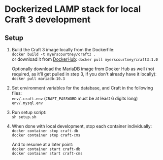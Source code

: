# Dockerized LAMP stack for local Craft 3 development

## Setup

1. Build the Craft 3 image locally from the Dockerfile:    
    `docker build -t myerscourtney/craft3 .`    
    or download it from [DockerHub](https://hub.docker.com/r/myerscourtney/craft3):
    `docker pull myerscourtney/craft3:1.0`    

    Optionally download the MariaDB image from Docker Hub as well (not required, as it’ll get pulled in step 3, if you don't already have it locally):    
    `docker pull mariadb:10.3`    

2. Set environment variables for the database, and Craft in the following files:    
    `env/.craft.env` (`CRAFT_PASSWORD` must be at least 6 digits long)    
    `env/.mysql.env`    

3. Run setup script:    
    `sh setup.sh`    

4. When done with local development, stop each container individually:    
    `docker container stop craft-db`    
    `docker container stop craft-cms`    

    And to resume at a later point:    
    `docker container start craft-db`    
    `docker container start craft-cms`    
